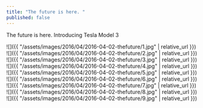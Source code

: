 ```yaml
---
title: "The future is here. "
published: false
---
```

The future is here. Introducing Tesla Model 3



![]({{ "/assets/images/2016/04/2016-04-02-thefuture/1.jpg" | relative_url }})
![]({{ "/assets/images/2016/04/2016-04-02-thefuture/2.jpg" | relative_url }})
![]({{ "/assets/images/2016/04/2016-04-02-thefuture/3.jpg" | relative_url }})
![]({{ "/assets/images/2016/04/2016-04-02-thefuture/4.jpg" | relative_url }})
![]({{ "/assets/images/2016/04/2016-04-02-thefuture/5.jpg" | relative_url }})
![]({{ "/assets/images/2016/04/2016-04-02-thefuture/6.jpg" | relative_url }})
![]({{ "/assets/images/2016/04/2016-04-02-thefuture/7.jpg" | relative_url }})
![]({{ "/assets/images/2016/04/2016-04-02-thefuture/8.jpg" | relative_url }})
![]({{ "/assets/images/2016/04/2016-04-02-thefuture/9.jpg" | relative_url }})
